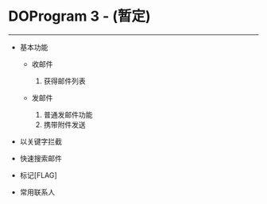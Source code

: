 # DOProgram 3 - (暂定)
-----
- 基本功能
  - 收邮件
    1. 获得邮件列表

  - 发邮件
    1. 普通发邮件功能
    2. 携带附件发送

- 以关键字拦截
- 快速搜索邮件
- 标记[FLAG]
- 常用联系人
